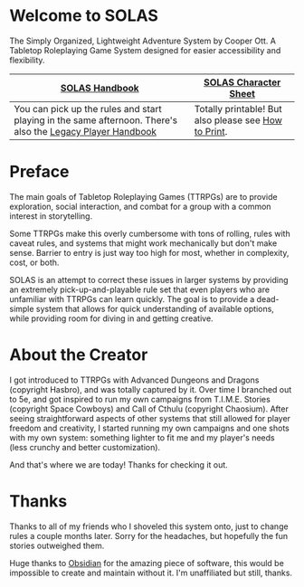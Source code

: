 # Welcome to SOLAS
The Simply Organized, Lightweight Adventure System by Cooper Ott. A Tabletop Roleplaying Game System designed for easier accessibility and flexibility.

| [SOLAS Handbook](SOLAS%20Handbook.md)                                                                                                     | [SOLAS Character Sheet](hidden/Character%20Sheet/SOLAS%20Character%20Sheet.pdf)                      |
| ----------------------------------------------------------------------------------------------------------------------------------------- | --------------------------------------------------------------------------------------------- |
| You can pick up the rules and start playing in the same afternoon. There's also the [Legacy Player Handbook](Legacy/Player%20Handbook.md) | Totally printable! But also please see [How to Print](hidden/Character%20Sheet/How%20to%20Print.md). |

# Preface
The main goals of Tabletop Roleplaying Games (TTRPGs) are to provide exploration, social interaction, and combat for a group with a common interest in storytelling.

Some TTRPGs make this overly cumbersome with tons of rolling, rules with caveat rules, and systems that might work mechanically but don't make sense. Barrier to entry is just way too high for most, whether in complexity, cost, or both.

SOLAS is an attempt to correct these issues in larger systems by providing an extremely pick-up-and-playable rule set that even players who are unfamiliar with TTRPGs can learn quickly. The goal is to provide a dead-simple system that allows for quick understanding of available options, while providing room for diving in and getting creative.

# About the Creator
I got introduced to TTRPGs with Advanced Dungeons and Dragons (copyright Hasbro), and was totally captured by it. Over time I branched out to 5e, and got inspired to run my own campaigns from T.I.M.E. Stories (copyright Space Cowboys) and Call of Cthulu (copyright Chaosium). After seeing straightforward aspects of other systems that still allowed for player freedom and creativity, I started running my own campaigns and one shots with my own system: something lighter to fit me and my player's needs (less crunchy and better customization).

And that's where we are today! Thanks for checking it out.

# Thanks
Thanks to all of my friends who I shoveled this system onto, just to change rules a couple months later. Sorry for the headaches, but hopefully the fun stories outweighed them.

Huge thanks to [Obsidian](https://obsidian.md/) for the amazing piece of software, this would be impossible to create and maintain without it. I'm unaffiliated but still, thanks.
